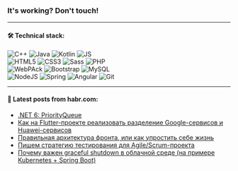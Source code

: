 ### It's working? Don't touch!

---

#### 🛠️ Technical stack:

![C++](https://img.shields.io/badge/C++-informational?logo=c%2B%2B&style=flat&logoColor=white&color=9C033A)
![Java](https://img.shields.io/badge/Java-informational?logo=java&style=flat&logoColor=white&color=007396)
![Kotlin](https://img.shields.io/badge/Kotlin-informational?logo=Kotlin&style=flat&logoColor=white&color=0095D5)
![JS](https://img.shields.io/badge/JS-informational?logo=javaScript&style=flat&logoColor=black&color=F7Df1E) <br>
![HTML5](https://img.shields.io/badge/HTML5-informational?logo=html5&style=flat&logoColor=white&color=E34F26)
![CSS3](https://img.shields.io/badge/CSS3-informational?logo=css3&style=flat&logoColor=white&color=157286)
![Sass](https://img.shields.io/badge/Saas-informational?logo=sass&style=flat&logoColor=white&color=hotpink)
![PHP](https://img.shields.io/badge/PHP-informational?logo=php&style=flat&logoColor=white&color=777BB4) <br>
![WebPAck](https://img.shields.io/badge/WebPack-informational?logo=webPack&style=flat&logoColor=white&color=FF6F00)
![Bootstrap](https://img.shields.io/badge/Bootstrap-informational?logo=Bootstrap&style=flat&logoColor=white&color=7952B3)
![MySQL](https://img.shields.io/badge/MySQL-informational?logo=MySQL&style=flat&logoColor=white&color=00f) <br>
![NodeJS](https://img.shields.io/badge/NodeJS-informational?logo=node.js&style=flat&logoColor=white&color=43853D)
![Spring](https://img.shields.io/badge/Spring-informational?logo=Spring&style=flat&logoColor=white&color=0A9EDC)
![Angular](https://img.shields.io/badge/Vue-informational?logo=vue.js&style=flat&logoColor=white&color=red)
![Git](https://img.shields.io/badge/Git-informational?logo=git&style=flat&logoColor=white&color=darkorange)

___

#### 💬 Latest posts from habr.com:

<!-- BLOG-POST-LIST:START -->
- [.NET 6: PriorityQueue](https://habr.com/ru/post/666018/?utm_source=habrahabr&utm_medium=rss&utm_campaign=666018)
- [Как на Flutter-проекте реализовать разделение Google-сервисов и Huawei-сервисов](https://habr.com/ru/post/665686/?utm_source=habrahabr&utm_medium=rss&utm_campaign=665686)
- [Правильная архитектура фронта, или как упростить себе жизнь](https://habr.com/ru/post/666110/?utm_source=habrahabr&utm_medium=rss&utm_campaign=666110)
- [Пишем стратегию тестирования для Agile/Scrum-проекта](https://habr.com/ru/post/666092/?utm_source=habrahabr&utm_medium=rss&utm_campaign=666092)
- [Почему важен graceful shutdown в облачной среде &lpar;на примере Kubernetes + Spring Boot&rpar;](https://habr.com/ru/post/666090/?utm_source=habrahabr&utm_medium=rss&utm_campaign=666090)
<!-- BLOG-POST-LIST:END -->
